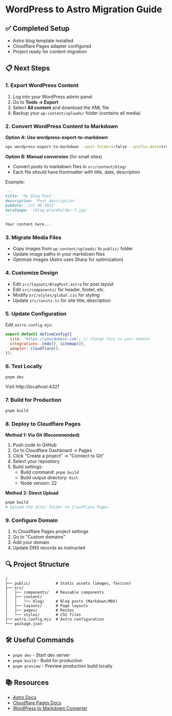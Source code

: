# WordPress to Astro Migration Guide

## ✅ Completed Setup
- Astro blog template installed
- Cloudflare Pages adapter configured
- Project ready for content migration

## 📋 Next Steps

### 1. Export WordPress Content
1. Log into your WordPress admin panel
2. Go to **Tools → Export**
3. Select **All content** and download the XML file
4. Backup your `wp-content/uploads/` folder (contains all media)

### 2. Convert WordPress Content to Markdown

**Option A: Use wordpress-export-to-markdown**
```bash
npx wordpress-export-to-markdown --post-folders=false --prefix-date=true
```

**Option B: Manual conversion** (for small sites)
- Convert posts to markdown files in `src/content/blog/`
- Each file should have frontmatter with title, date, description

Example:
```markdown
---
title: 'My Blog Post'
description: 'Post description'
pubDate: 'Jul 08 2022'
heroImage: '/blog-placeholder-3.jpg'
---

Your content here...
```

### 3. Migrate Media Files
- Copy images from `wp-content/uploads/` to `public/` folder
- Update image paths in your markdown files
- Optimize images (Astro uses Sharp for optimization)

### 4. Customize Design
- Edit `src/layouts/BlogPost.astro` for post layout
- Edit `src/components/` for header, footer, etc.
- Modify `src/styles/global.css` for styling
- Update `src/consts.ts` for site title, description

### 5. Update Configuration
Edit `astro.config.mjs`:
```javascript
export default defineConfig({
  site: 'https://yourdomain.com', // Change this to your domain
  integrations: [mdx(), sitemap()],
  adapter: cloudflare(),
});
```

### 6. Test Locally
```bash
pnpm dev
```
Visit http://localhost:4321

### 7. Build for Production
```bash
pnpm build
```

### 8. Deploy to Cloudflare Pages

**Method 1: Via Git (Recommended)**
1. Push code to GitHub
2. Go to Cloudflare Dashboard → Pages
3. Click "Create a project" → "Connect to Git"
4. Select your repository
5. Build settings:
   - Build command: `pnpm build`
   - Build output directory: `dist`
   - Node version: 22

**Method 2: Direct Upload**
```bash
pnpm build
# Upload the dist/ folder to Cloudflare Pages
```

### 9. Configure Domain
1. In Cloudflare Pages project settings
2. Go to "Custom domains"
3. Add your domain
4. Update DNS records as instructed

## 🔍 Project Structure
```
/
├── public/           # Static assets (images, favicon)
├── src/
│   ├── components/   # Reusable components
│   ├── content/
│   │   └── blog/     # Blog posts (Markdown/MDX)
│   ├── layouts/      # Page layouts
│   ├── pages/        # Routes
│   └── styles/       # CSS files
├── astro.config.mjs  # Astro configuration
└── package.json
```

## 🛠️ Useful Commands
- `pnpm dev` - Start dev server
- `pnpm build` - Build for production
- `pnpm preview` - Preview production build locally

## 📚 Resources
- [Astro Docs](https://docs.astro.build)
- [Cloudflare Pages Docs](https://developers.cloudflare.com/pages/)
- [WordPress to Markdown Converter](https://github.com/lonekorean/wordpress-export-to-markdown)
